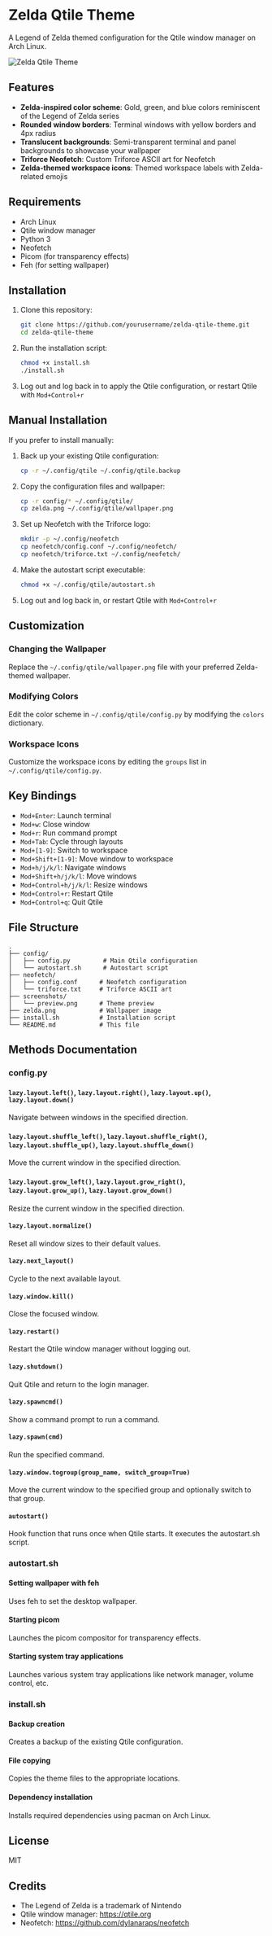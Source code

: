 # Zelda Qtile Theme

A Legend of Zelda themed configuration for the Qtile window manager on Arch Linux.

![Zelda Qtile Theme](screenshots/preview.png)

## Features

- **Zelda-inspired color scheme**: Gold, green, and blue colors reminiscent of the Legend of Zelda series
- **Rounded window borders**: Terminal windows with yellow borders and 4px radius
- **Translucent backgrounds**: Semi-transparent terminal and panel backgrounds to showcase your wallpaper
- **Triforce Neofetch**: Custom Triforce ASCII art for Neofetch
- **Zelda-themed workspace icons**: Themed workspace labels with Zelda-related emojis

## Requirements

- Arch Linux
- Qtile window manager
- Python 3
- Neofetch
- Picom (for transparency effects)
- Feh (for setting wallpaper)

## Installation

1. Clone this repository:
   ```bash
   git clone https://github.com/yourusername/zelda-qtile-theme.git
   cd zelda-qtile-theme
   ```

2. Run the installation script:
   ```bash
   chmod +x install.sh
   ./install.sh
   ```

3. Log out and log back in to apply the Qtile configuration, or restart Qtile with `Mod+Control+r`

## Manual Installation

If you prefer to install manually:

1. Back up your existing Qtile configuration:
   ```bash
   cp -r ~/.config/qtile ~/.config/qtile.backup
   ```

2. Copy the configuration files and wallpaper:
   ```bash
   cp -r config/* ~/.config/qtile/
   cp zelda.png ~/.config/qtile/wallpaper.png
   ```

3. Set up Neofetch with the Triforce logo:
   ```bash
   mkdir -p ~/.config/neofetch
   cp neofetch/config.conf ~/.config/neofetch/
   cp neofetch/triforce.txt ~/.config/neofetch/
   ```

4. Make the autostart script executable:
   ```bash
   chmod +x ~/.config/qtile/autostart.sh
   ```

5. Log out and log back in, or restart Qtile with `Mod+Control+r`

## Customization

### Changing the Wallpaper

Replace the `~/.config/qtile/wallpaper.png` file with your preferred Zelda-themed wallpaper.

### Modifying Colors

Edit the color scheme in `~/.config/qtile/config.py` by modifying the `colors` dictionary.

### Workspace Icons

Customize the workspace icons by editing the `groups` list in `~/.config/qtile/config.py`.

## Key Bindings

- `Mod+Enter`: Launch terminal
- `Mod+w`: Close window
- `Mod+r`: Run command prompt
- `Mod+Tab`: Cycle through layouts
- `Mod+[1-9]`: Switch to workspace
- `Mod+Shift+[1-9]`: Move window to workspace
- `Mod+h/j/k/l`: Navigate windows
- `Mod+Shift+h/j/k/l`: Move windows
- `Mod+Control+h/j/k/l`: Resize windows
- `Mod+Control+r`: Restart Qtile
- `Mod+Control+q`: Quit Qtile

## File Structure

```
.
├── config/
│   ├── config.py         # Main Qtile configuration
│   └── autostart.sh      # Autostart script
├── neofetch/
│   ├── config.conf      # Neofetch configuration
│   └── triforce.txt     # Triforce ASCII art
├── screenshots/
│   └── preview.png      # Theme preview
├── zelda.png            # Wallpaper image
├── install.sh           # Installation script
└── README.md            # This file
```

## Methods Documentation

### config.py

#### `lazy.layout.left()`, `lazy.layout.right()`, `lazy.layout.up()`, `lazy.layout.down()`
Navigate between windows in the specified direction.

#### `lazy.layout.shuffle_left()`, `lazy.layout.shuffle_right()`, `lazy.layout.shuffle_up()`, `lazy.layout.shuffle_down()`
Move the current window in the specified direction.

#### `lazy.layout.grow_left()`, `lazy.layout.grow_right()`, `lazy.layout.grow_up()`, `lazy.layout.grow_down()`
Resize the current window in the specified direction.

#### `lazy.layout.normalize()`
Reset all window sizes to their default values.

#### `lazy.next_layout()`
Cycle to the next available layout.

#### `lazy.window.kill()`
Close the focused window.

#### `lazy.restart()`
Restart the Qtile window manager without logging out.

#### `lazy.shutdown()`
Quit Qtile and return to the login manager.

#### `lazy.spawncmd()`
Show a command prompt to run a command.

#### `lazy.spawn(cmd)`
Run the specified command.

#### `lazy.window.togroup(group_name, switch_group=True)`
Move the current window to the specified group and optionally switch to that group.

#### `autostart()`
Hook function that runs once when Qtile starts. It executes the autostart.sh script.

### autostart.sh

#### Setting wallpaper with feh
Uses feh to set the desktop wallpaper.

#### Starting picom
Launches the picom compositor for transparency effects.

#### Starting system tray applications
Launches various system tray applications like network manager, volume control, etc.

### install.sh

#### Backup creation
Creates a backup of the existing Qtile configuration.

#### File copying
Copies the theme files to the appropriate locations.

#### Dependency installation
Installs required dependencies using pacman on Arch Linux.

## License

MIT

## Credits

- The Legend of Zelda is a trademark of Nintendo
- Qtile window manager: https://qtile.org
- Neofetch: https://github.com/dylanaraps/neofetch
